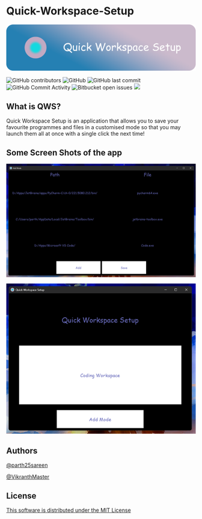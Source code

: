 # Quick-Workspace-Setup

![](./Img/Banner.png)

![GitHub contributors](https://img.shields.io/github/contributors/parth25sareen/Quick-Workspace-Setup?color=9cf&style=for-the-badge)
![GitHub](https://img.shields.io/github/license/parth25sareen/Quick-Workspace-Setup?color=9cf&style=for-the-badge)
![GitHub last commit](https://img.shields.io/github/last-commit/parth25sareen/Quick-Workspace-Setup?color=9cf&style=for-the-badge)
![GitHub Commit Activity](https://img.shields.io/github/commit-activity/w/parth25sareen/quick-workspace-setup?color=9cf&style=for-the-badge)
![Bitbucket open issues](https://img.shields.io/bitbucket/issues/parth25sareen/Quick-Workspace-Setup?color=9cf&style=for-the-badge)
![](https://img.shields.io/github/languages/count/parth25sareen/quick-workspace-setup?logo=9cf&style=for-the-badge)

## What is QWS?

Quick Workspace Setup is an application that allows you to save your favourite programmes and files in a customised mode so that you may launch them all at once with a single click the next time!

## Some Screen Shots of the app

![](./Img/Add_mode.png)

>
![](./Img/Open_mode.png)

## Authors
[@parth25sareen](https://github.com/parth25sareen)

[@VikranthMaster](https://github.com/VikranthMaster)

## License
[This software is distributed under the MIT License](LICENSE)
